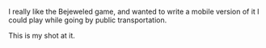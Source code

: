 I really like the Bejeweled game, and wanted to write a mobile version of it I could play while going by public transportation.

This is my shot at it.